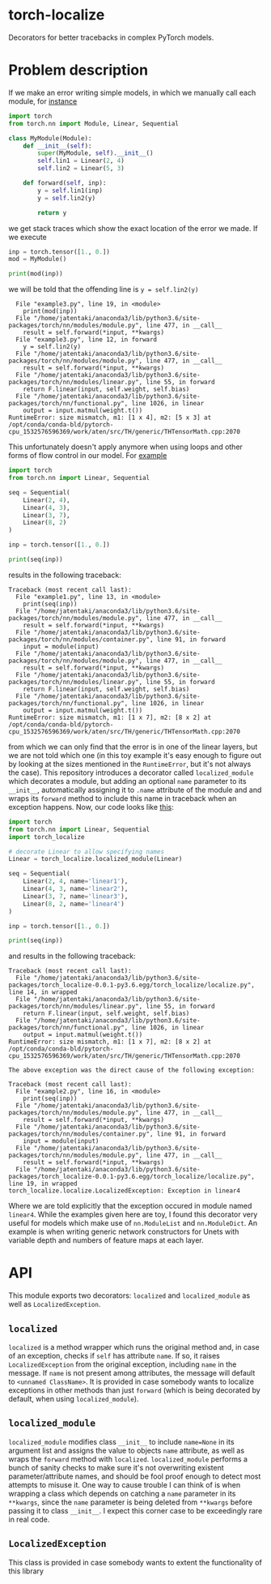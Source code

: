 # torch-localize
Decorators for better tracebacks in complex PyTorch models.

# Problem description
If we make an error writing simple models, in which we manually call each module,
for [instance](example1.py)

```python
import torch
from torch.nn import Module, Linear, Sequential

class MyModule(Module):
    def __init__(self):
        super(MyModule, self).__init__()
        self.lin1 = Linear(2, 4)
        self.lin2 = Linear(5, 3)

    def forward(self, inp):
        y = self.lin1(inp)
        y = self.lin2(y)

        return y
```

we get stack traces which show the exact location of the error we made. If we execute

```python
inp = torch.tensor([1., 0.])
mod = MyModule()

print(mod(inp))
```

we will be told that the offending line is `y = self.lin2(y)`

```
  File "example3.py", line 19, in <module>
    print(mod(inp))
  File "/home/jatentaki/anaconda3/lib/python3.6/site-packages/torch/nn/modules/module.py", line 477, in __call__
    result = self.forward(*input, **kwargs)
  File "example3.py", line 12, in forward
    y = self.lin2(y)
  File "/home/jatentaki/anaconda3/lib/python3.6/site-packages/torch/nn/modules/module.py", line 477, in __call__
    result = self.forward(*input, **kwargs)
  File "/home/jatentaki/anaconda3/lib/python3.6/site-packages/torch/nn/modules/linear.py", line 55, in forward
    return F.linear(input, self.weight, self.bias)
  File "/home/jatentaki/anaconda3/lib/python3.6/site-packages/torch/nn/functional.py", line 1026, in linear
    output = input.matmul(weight.t())
RuntimeError: size mismatch, m1: [1 x 4], m2: [5 x 3] at /opt/conda/conda-bld/pytorch-cpu_1532576596369/work/aten/src/TH/generic/THTensorMath.cpp:2070
```

This unfortunately doesn't apply anymore when using loops and other forms
of flow control in our model. For [example](example2.py)

```python
import torch
from torch.nn import Linear, Sequential

seq = Sequential(
    Linear(2, 4),
    Linear(4, 3),
    Linear(3, 7),
    Linear(8, 2)
)

inp = torch.tensor([1., 0.])

print(seq(inp))
```

results in the following traceback:

```
Traceback (most recent call last):
  File "example1.py", line 13, in <module>
    print(seq(inp))
  File "/home/jatentaki/anaconda3/lib/python3.6/site-packages/torch/nn/modules/module.py", line 477, in __call__
    result = self.forward(*input, **kwargs)
  File "/home/jatentaki/anaconda3/lib/python3.6/site-packages/torch/nn/modules/container.py", line 91, in forward
    input = module(input)
  File "/home/jatentaki/anaconda3/lib/python3.6/site-packages/torch/nn/modules/module.py", line 477, in __call__
    result = self.forward(*input, **kwargs)
  File "/home/jatentaki/anaconda3/lib/python3.6/site-packages/torch/nn/modules/linear.py", line 55, in forward
    return F.linear(input, self.weight, self.bias)
  File "/home/jatentaki/anaconda3/lib/python3.6/site-packages/torch/nn/functional.py", line 1026, in linear
    output = input.matmul(weight.t())
RuntimeError: size mismatch, m1: [1 x 7], m2: [8 x 2] at /opt/conda/conda-bld/pytorch-cpu_1532576596369/work/aten/src/TH/generic/THTensorMath.cpp:2070
```

from which we can only find that the error is in one of the linear layers, but
we are not told which one (in this toy example it's easy enough to figure out
by looking at the sizes mentioned in the `RuntimeError`, but it's not always the 
case). This repository introduces a decorator called `localized_module` which
decorates a module, but adding an optional `name` parameter to its `__init__`,
automatically assigning it to `.name` attribute of the module and and wraps its
`forward` method to include this name in traceback when an exception happens.
Now, our code looks like [this](example3.py):

```python
import torch
from torch.nn import Linear, Sequential
import torch_localize

# decorate Linear to allow specifying names
Linear = torch_localize.localized_module(Linear)

seq = Sequential(
    Linear(2, 4, name='linear1'),
    Linear(4, 3, name='linear2'),
    Linear(3, 7, name='linear3'),
    Linear(8, 2, name='linear4')
)

inp = torch.tensor([1., 0.])

print(seq(inp))
```

and results in the following traceback:

```
Traceback (most recent call last):
  File "/home/jatentaki/anaconda3/lib/python3.6/site-packages/torch_localize-0.0.1-py3.6.egg/torch_localize/localize.py", line 14, in wrapped
  File "/home/jatentaki/anaconda3/lib/python3.6/site-packages/torch/nn/modules/linear.py", line 55, in forward
    return F.linear(input, self.weight, self.bias)
  File "/home/jatentaki/anaconda3/lib/python3.6/site-packages/torch/nn/functional.py", line 1026, in linear
    output = input.matmul(weight.t())
RuntimeError: size mismatch, m1: [1 x 7], m2: [8 x 2] at /opt/conda/conda-bld/pytorch-cpu_1532576596369/work/aten/src/TH/generic/THTensorMath.cpp:2070

The above exception was the direct cause of the following exception:

Traceback (most recent call last):
  File "example2.py", line 16, in <module>
    print(seq(inp))
  File "/home/jatentaki/anaconda3/lib/python3.6/site-packages/torch/nn/modules/module.py", line 477, in __call__
    result = self.forward(*input, **kwargs)
  File "/home/jatentaki/anaconda3/lib/python3.6/site-packages/torch/nn/modules/container.py", line 91, in forward
    input = module(input)
  File "/home/jatentaki/anaconda3/lib/python3.6/site-packages/torch/nn/modules/module.py", line 477, in __call__
    result = self.forward(*input, **kwargs)
  File "/home/jatentaki/anaconda3/lib/python3.6/site-packages/torch_localize-0.0.1-py3.6.egg/torch_localize/localize.py", line 19, in wrapped
torch_localize.localize.LocalizedException: Exception in linear4
```

Where we are told explicitly that the exception occured in module named `linear4`.
While the examples given here are toy, I found this decorator very useful for
models which make use of `nn.ModuleList` and `nn.ModuleDict`. An example is when
writing generic network constructors for Unets with variable depth
and numbers of feature maps at each layer.

# API
This module exports two decorators: `localized` and `localized_module` as well as `LocalizedException`.
## `localized`
`localized` is a method wrapper which runs the original method and, in case of an exception, checks if `self` has attribute `name`. If so, it raises `LocalizedException` from the original exception, including `name` in the message. If `name` is not present among attributes, the message will default to `<unnamed ClassName>`. It is provided in case somebody wants to localize exceptions in other methods than just `forward` (which is being decorated by default, when using `localized_module`).
## `localized_module`
`localized_module` modifies class `__init__` to include `name=None` in its argument list and assigns the value to objects `name` attribute, as well as wraps the `forward` method with `localized`. `localized_module` performs a bunch of sanity checks to make sure it's not overwriting existent parameter/attribute names, and should be fool proof enough to detect most attempts to misuse it. One way to cause trouble I can think of is when wrapping a class which depends on catching a `name` parameter in its `**kwargs`, since the `name` parameter is being deleted from `**kwargs` before passing it to class `__init__`. I expect this corner case to be exceedingly rare in real code.
## `LocalizedException`
This class is provided in case somebody wants to extent the functionality of this library

